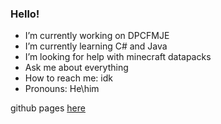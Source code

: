 ### Hello!

- I’m currently working on DPCFMJE
- I’m currently learning C# and Java
- I’m looking for help with minecraft datapacks
- Ask me about everything
- How to reach me: idk
- Pronouns: He\him

github pages [here](https://quitrindev.cf/)
